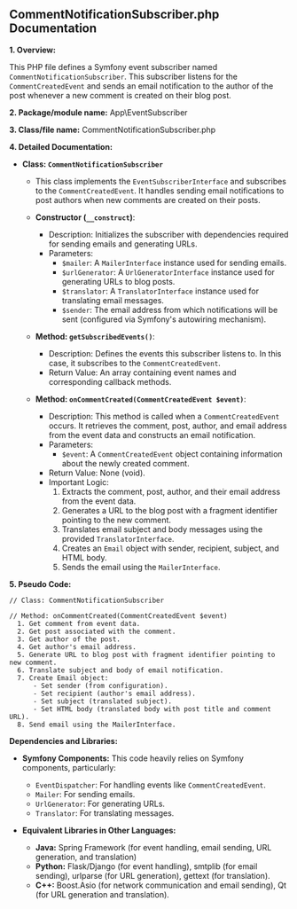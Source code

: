 ## CommentNotificationSubscriber.php Documentation

**1. Overview:**

This PHP file defines a Symfony event subscriber named `CommentNotificationSubscriber`. This subscriber listens for the `CommentCreatedEvent` and sends an email notification to the author of the post whenever a new comment is created on their blog post. 

**2. Package/module name:** App\EventSubscriber

**3. Class/file name:** CommentNotificationSubscriber.php

**4. Detailed Documentation:**


* **Class: `CommentNotificationSubscriber`**
    - This class implements the `EventSubscriberInterface` and subscribes to the `CommentCreatedEvent`. It handles sending email notifications to post authors when new comments are created on their posts.

    - **Constructor (`__construct`)**:
        -  Description: Initializes the subscriber with dependencies required for sending emails and generating URLs.
        - Parameters:
            - `$mailer`: A `MailerInterface` instance used for sending emails.
            - `$urlGenerator`: A `UrlGeneratorInterface` instance used for generating URLs to blog posts.
            - `$translator`: A `TranslatorInterface` instance used for translating email messages.
            - `$sender`: The email address from which notifications will be sent (configured via Symfony's autowiring mechanism).

    - **Method: `getSubscribedEvents()`**:
        - Description: Defines the events this subscriber listens to. In this case, it subscribes to the `CommentCreatedEvent`.
        - Return Value: An array containing event names and corresponding callback methods.


    - **Method: `onCommentCreated(CommentCreatedEvent $event)`**:
        - Description: This method is called when a `CommentCreatedEvent` occurs. It retrieves the comment, post, author, and email address from the event data and constructs an email notification.
        - Parameters:
            - `$event`: A `CommentCreatedEvent` object containing information about the newly created comment.
        - Return Value: None (void).
        - Important Logic:
            1. Extracts the comment, post, author, and their email address from the event data.
            2. Generates a URL to the blog post with a fragment identifier pointing to the new comment.
            3. Translates email subject and body messages using the provided `TranslatorInterface`.
            4. Creates an `Email` object with sender, recipient, subject, and HTML body.
            5. Sends the email using the `MailerInterface`.

**5. Pseudo Code:**



```
// Class: CommentNotificationSubscriber

// Method: onCommentCreated(CommentCreatedEvent $event)
  1. Get comment from event data.
  2. Get post associated with the comment.
  3. Get author of the post.
  4. Get author's email address.
  5. Generate URL to blog post with fragment identifier pointing to new comment.
  6. Translate subject and body of email notification.
  7. Create Email object:
      - Set sender (from configuration).
      - Set recipient (author's email address).
      - Set subject (translated subject).
      - Set HTML body (translated body with post title and comment URL).
  8. Send email using the MailerInterface. 

```



**Dependencies and Libraries:**


* **Symfony Components:** This code heavily relies on Symfony components, particularly:
    * `EventDispatcher`: For handling events like `CommentCreatedEvent`.
    * `Mailer`: For sending emails.
    * `UrlGenerator`: For generating URLs.
    * `Translator`: For translating messages.

* **Equivalent Libraries in Other Languages:**


    * **Java:** Spring Framework (for event handling, email sending, URL generation, and translation)
    * **Python:** Flask/Django (for event handling), smtplib (for email sending), urlparse (for URL generation), gettext (for translation).
    * **C++:** Boost.Asio (for network communication and email sending), Qt (for URL generation and translation).



